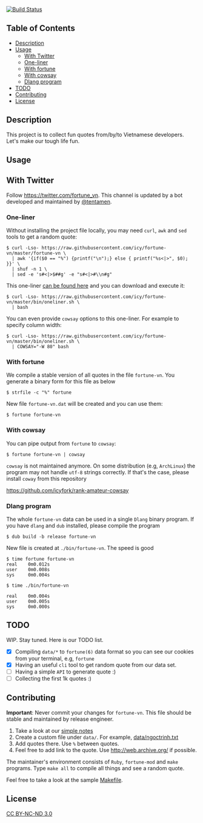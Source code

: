 [![Build Status](https://travis-ci.org/icy/fortune-vn.svg?branch=master)](https://travis-ci.org/icy/fortune-vn)

## Table of Contents

* [Description](#description)
* [Usage](#usage)
  * [With Twitter](#with-twitter)
  * [One-liner](#one-liner)
  * [With fortune](#with-fortune)
  * [With cowsay](#with-cowsay)
  * [Dlang program](#dlang-proram)
* [TODO](#todo)
* [Contributing](#contributing)
* [License](#license)

## Description

This project is to collect fun quotes from/by/to Vietnamese developers.
Let's make our tough life fun.

## Usage

## With Twitter

Follow https://twitter.com/fortune_vn. This channel is updated by a bot
developed and maintained by [@tentamen](https://github.com/tentamen/fortune-vn-twit).

### One-liner

Without installing the project file locally, you may need `curl`, `awk`
and `sed` tools to get a random quote:

```
$ curl -Lso- https://raw.githubusercontent.com/icy/fortune-vn/master/fortune-vn \
  | awk '{if($0 == "%") {printf("\n");} else { printf("%s<|>", $0); }}' \
  | shuf -n 1 \
  | sed -e 's#<|>$##g' -e "s#<|>#\\n#g"
```

This one-liner [can be found here](./bin/oneliner.sh)
and you can download and execute it:

```
$ curl -Lso- https://raw.githubusercontent.com/icy/fortune-vn/master/bin/oneliner.sh \
  | bash
```

You can even provide `cowsay` options to this one-liner. For example to
specify column width:

```
$ curl -Lso- https://raw.githubusercontent.com/icy/fortune-vn/master/bin/oneliner.sh \
  | COWSAY="-W 80" bash
```

### With fortune

We compile a stable version of all quotes in the file `fortune-vn`.
You generate a binary form for this file as below

```
$ strfile -c "%" fortune
```

New file `fortune-vn.dat` will be created and you can use them:

```
$ fortune fortune-vn
```

### With cowsay

You can pipe output from `fortune` to `cowsay`:

```
$ fortune fortune-vn | cowsay
```

`cowsay` is not maintained anymore. On some distribution (e.g, `ArchLinux`)
the program may not handle `utf-8` strings correctly. If that's the case,
please install `coway` from this repository

  https://github.com/icyfork/rank-amateur-cowsay

### Dlang program

The whole `fortune-vn` data can be used in a single `Dlang` binary program.
If you have `dlang` and `dub` installed, please compile the program

```
$ dub build -b release fortune-vn
```

New file is created at `./bin/fortune-vn`. The speed is good

```
$ time fortune fortune-vn
real    0m0.012s
user    0m0.008s
sys     0m0.004s

$ time ./bin/fortune-vn

real    0m0.004s
user    0m0.005s
sys     0m0.000s
```

## TODO

WIP. Stay tuned. Here is our TODO list.

- [x] Compiling `data/*` to `fortune(6)` data format so you can see our cookies from
      your terminal, e.g, `fortune`
- [x] Having an useful `cli` tool to get random quote from our data set.
- [ ] Having a simple `API` to generate quote :)
- [ ] Collecting the first 1k quotes :)

## Contributing

**Important**: Never commit your changes for `fortune-vn`. This file should
be stable and maintained by release engineer.

1. Take a look at our [simple notes](data/README.md)
1. Create a custom file under `data/`. For example, [data/ngoctrinh.txt](data/ngoctrinh.txt)
1. Add quotes there. Use `%` between quotes.
1. Feel free to add link to the quote. Use http://web.archive.org/ if possible.

The maintainer's environment consists of `Ruby`, `fortune-mod` and `make`
programs. Type `make all` to compile all things and see a random quote.

Feel free to take a look at the sample [Makefile](Makefile).

## License

[CC BY-NC-ND 3.0](https://creativecommons.org/licenses/by-nc-nd/3.0/)
